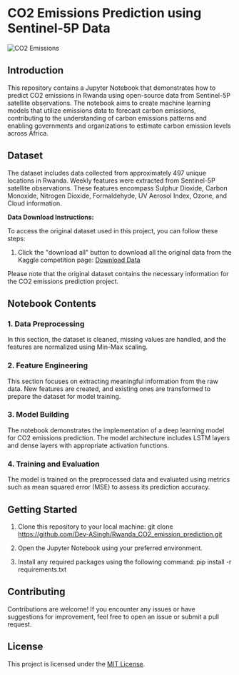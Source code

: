 # CO2 Emissions Prediction using Sentinel-5P Data

![CO2 Emissions](https://www.bing.com/images/create/panoramic-image-of-africa-with-smoke-covering-rwan/64da3960f1cc4147b3cf15abf51c6e7f?id=IQP600KX5tNpWcPSgqKLeQ%3D%3D&view=detailv2&idpp=genimg&idpclose=1&form=SYDBIC)

## Introduction

This repository contains a Jupyter Notebook that demonstrates how to predict CO2 emissions in Rwanda using open-source data from Sentinel-5P satellite observations. The notebook aims to create machine learning models that utilize emissions data to forecast carbon emissions, contributing to the understanding of carbon emissions patterns and enabling governments and organizations to estimate carbon emission levels across Africa.

## Dataset

The dataset includes data collected from approximately 497 unique locations in Rwanda. Weekly features were extracted from Sentinel-5P satellite observations. These features encompass Sulphur Dioxide, Carbon Monoxide, Nitrogen Dioxide, Formaldehyde, UV Aerosol Index, Ozone, and Cloud information.

<!-- Data Download Instructions -->

**Data Download Instructions:**

To access the original dataset used in this project, you can follow these steps:

1. Click the "download all" button to download all the original data from the Kaggle competition page: [Download Data](https://www.kaggle.com/competitions/playground-series-s3e20/data)

Please note that the original dataset contains the necessary information for the CO2 emissions prediction project.

<!-- End of Data Download Instructions -->


## Notebook Contents

### 1. Data Preprocessing

In this section, the dataset is cleaned, missing values are handled, and the features are normalized using Min-Max scaling.

### 2. Feature Engineering

This section focuses on extracting meaningful information from the raw data. New features are created, and existing ones are transformed to prepare the dataset for model training.

### 3. Model Building

The notebook demonstrates the implementation of a deep learning model for CO2 emissions prediction. The model architecture includes LSTM layers and dense layers with appropriate activation functions.

### 4. Training and Evaluation

The model is trained on the preprocessed data and evaluated using metrics such as mean squared error (MSE) to assess its prediction accuracy.

## Getting Started

1. Clone this repository to your local machine:
git clone https://github.com/Dev-ASingh/Rwanda_CO2_emission_prediction.git

2. Open the Jupyter Notebook using your preferred environment.

3. Install any required packages using the following command:
pip install -r requirements.txt

## Contributing

Contributions are welcome! If you encounter any issues or have suggestions for improvement, feel free to open an issue or submit a pull request.

## License

This project is licensed under the [MIT License](LICENSE).
